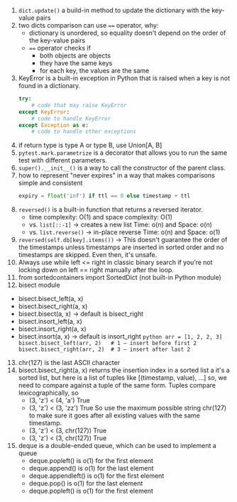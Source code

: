 1. `dict.update()` a build-in method to update the dictionary with the key-value pairs
2. two dicts comparison can use `==` operator, why:
    - dictionary is unordered, so equality doesn't depend on the order of the key-value pairs
    - `==` operator checks if
        - both objects are objects
        - they have the same keys
        - for each key, the values are the same
3. KeyError is a built-in exception in Python that is raised
    when a key is not found in a dictionary.
    ```python
    try:
        # code that may raise KeyError
    except KeyError:
        # code to handle KeyError
    except Exception as e:
        # code to handle other exceptions
    ```
4. if return type is type A or type B, use Union[A, B]
5. `pytest.mark.parametrize` is a decorator that allows you to run the same test
    with different parameters.
6. `super().__init__()` is a way to call the constructor of the parent class.
7. how to represent "never expires" in a way that makes comparisons simple and consistent
    ```python
    expiry = float('inf') if ttl == 0 else timestamp + ttl
    ```
8. `reversed()` is a built-in function that returns a reversed iterator.
   - time complexity: O(1) and space complexity: O(1)
   - vs. `list[::-1]` -> creates a new list Time: o(n) and Space: o(n)
   - vs. `list.reverse()` -> in-place reverse Time: o(n) and Space: o(1)
9. `reversed(self.db[key].items())` -> This doesn't guarantee the order of the timestamps
   unless timestamps are inserted in sorted order and no timestamps are skipped.
   Even then, it's unsafe.
10. Always use while left <= right in classic binary search
   if you’re not locking down on left == right manually after the loop.
11. from sortedcontainers import SortedDict (not built-in Python module)
12. bisect module
   - bisect.bisect_left(a, x)
   - bisect.bisect_right(a, x)
   - bisect.bisect(a, x) -> default is bisect_right
   - bisect.insort_left(a, x)
   - bisect.insort_right(a, x)
   - bisect.insort(a, x) -> default is insort_right
    ```python
    arr = [1, 2, 2, 3]
    bisect.bisect_left(arr, 2)   # 1 — insert before first 2
    bisect.bisect_right(arr, 2)  # 3 — insert after last 2
    ```
13. chr(127) is the last ASCII character
14. bisect.bisect_right(a, x) returns the insertion index in a sorted list a
    it's a sorted list, but here is a list of tuples like [(timestamp, value), ...]
    so, we need to compare against a tuple of the same form.
    Tuples compare lexicographically, so
    - (3, 'z') < (4, 'a') True
    - (3, 'z') < (3, 'zz') True
    So use the maximum possible string chr(127) to make sure
    it goes after all existing values with the same timestamp.
    - (3, 'z') < (3, chr(127)) True
    - (3, 'z') < (3, chr(127)) True
15. deque is a double-ended queue, which can be used to implement a queue
    - deque.popleft() is o(1) for the first element
    - deque.append() is o(1) for the last element
    - deque.appendleft() is o(1) for the first element
    - deque.pop() is o(1) for the last element
    - deque.popleft() is o(1) for the first element
